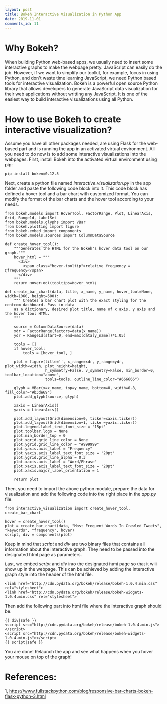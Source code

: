 ```yaml
---
layout: post
title: Bokeh Interactive Visualization in Python App
date: 2019-11-01
comments_id: 11
---
```


# Why Bokeh?
When building Python web-based apps, we usually need to insert some interactive graphs to make the webpage pretty. JavaScript can easily
do the job. However, if we want to simplify our toolkit, for example, focus in using Python, and don't waste time learning JavaScript, we 
need Python based tools for interactive visualization. Bokeh is a powerful open source Python library that allows developers to generate 
JavaScript data visualization for their web applications without writting any JavaScript. It is one of the easiest way to build interactive visualizations using all Python.

# How to use Bokeh to create interactive visualization?
Assume you have all other packages needed, are using Flask for the web-based part and is running the app in an activated virtual environment. All you need to do now is to add some interactive visualizations into the webpages.
First, install Bokeh into the activated virtual environment using pip:
```
pip install boken=0.12.5
```
Next, create a python file named _interactive_visualization.py_ in the app folder and paste the following code block into it. This code
block has defined a hover tool and a bar chart with customized format. You can modify the format of the bar charts and the hover tool according to your needs.

```
from bokeh.models import HoverTool, FactorRange, Plot, LinearAxis, Grid, Range1d, LabelSet
from bokeh.models.glyphs import VBar
from bokeh.plotting import figure
from bokeh.embed import components
from bokeh.models.sources import ColumnDataSource

def create_hover_tool():
    """Generates the HTML for the Bokeh's hover data tool on our graph."""
    hover_html = """
      <div>
        <span class="hover-tooltip">relative frequency = @frequency</span>
      </div>
    """
    return HoverTool(tooltips=hover_html)

def create_bar_chart(data, title, x_name, y_name, hover_tool=None, width=1060, height=500):
    """ Creates a bar chart plot with the exact styling for the centcom dashboard. Pass in data
    as a dictionary, desired plot title, name of x axis, y axis and the hover tool HTML.
    """

    source = ColumnDataSource(data)
    xdr = FactorRange(factors=data[x_name])
    ydr = Range1d(start=0, end=max(data[y_name])*1.05)

    tools = []
    if hover_tool:
        tools = [hover_tool, ]

    plot = figure(title='', x_range=xdr, y_range=ydr, plot_width=width, plot_height=height, 
                  h_symmetry=False, v_symmetry=False, min_border=0, toolbar_location="above",
                  tools=tools, outline_line_color="#666666")
    
    glyph = VBar(x=x_name, top=y_name, bottom=0, width=0.8, fill_color="#b3de69")
    plot.add_glyph(source, glyph)

    xaxis = LinearAxis()
    yaxis = LinearAxis()

    plot.add_layout(Grid(dimension=0, ticker=xaxis.ticker))
    plot.add_layout(Grid(dimension=1, ticker=yaxis.ticker))
    plot.legend.label_text_font_size = '15pt'
    plot.toolbar.logo = None
    plot.min_border_top = 0
    plot.xgrid.grid_line_color = None
    plot.ygrid.grid_line_color = "#999999"
    plot.yaxis.axis_label = "Frequency"
    plot.yaxis.axis_label_text_font_size = '20pt'
    plot.ygrid.grid_line_alpha = 0.3
    plot.xaxis.axis_label = "Word/Phrase"
    plot.xaxis.axis_label_text_font_size = '20pt'
    plot.xaxis.major_label_orientation = 1
    
    return plot
```

Then, you need to import the above python module, prepare the data for visualization and add the following code into the right place in the _app.py_ file.
```
from interactive_visualization import create_hover_tool, create_bar_chart
```

```
hover = create_hover_tool()
plot = create_bar_chart(data, "Most Frequent Words In Crawled Tweets", "keywords", "frequency", hover)
script, div = components(plot)
```

Keep in mind that _script_ and _div_ are two binary files that contains all information about the interactive graph. They need to be passed into the designated html page as parameters.

Last, we embed _script_ and _div_ into the designated html page so that it will show up in the webpage. This can be achieved by adding
the interactive graph style into the header of the html file.

```
<link href="http://cdn.pydata.org/bokeh/release/bokeh-1.0.4.min.css" rel="stylesheet">
<link href="http://cdn.pydata.org/bokeh/release/bokeh-widgets-1.0.4.min.css" rel="stylesheet">
```

Then add the following part into html file where the interactive graph should be.

```
{{ div|safe }}
<script src="http://cdn.pydata.org/bokeh/release/bokeh-1.0.4.min.js"></script>
<script src="http://cdn.pydata.org/bokeh/release/bokeh-widgets-1.0.4.min.js"></script>
{{ script|safe }}
```
You are done! Relaunch the app and see what happens when you hover your mouse on top of the graph!


# References:
1, https://www.fullstackpython.com/blog/responsive-bar-charts-bokeh-flask-python-3.html
